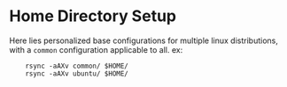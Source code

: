 # Home Directory Setup
Here lies personalized base configurations for multiple linux distributions,
with a `common` configuration applicable to all. ex:
```
    rsync -aAXv common/ $HOME/
    rsync -aAXv ubuntu/ $HOME/
```
